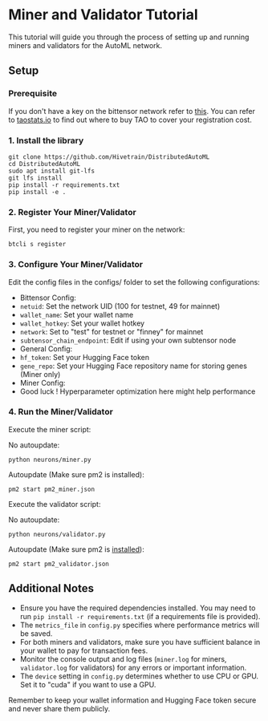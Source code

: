 # Miner and Validator Tutorial

This tutorial will guide you through the process of setting up and running miners and validators for the AutoML network.

## Setup

### Prerequisite

If you don't have a key on the bittensor network refer to [this](https://docs.bittensor.com/getting-started/wallets). You can refer to [taostats.io](https://taostats.io) to find out where to buy TAO to cover your registration cost.

### 1. Install the library

```
git clone https://github.com/Hivetrain/DistributedAutoML
cd DistributedAutoML
sudo apt install git-lfs
git lfs install
pip install -r requirements.txt
pip install -e .
```

### 2. Register Your Miner/Validator

First, you need to register your miner on the network:

```
btcli s register
```

### 3. Configure Your Miner/Validator

Edit the config files in the configs/ folder to set the following configurations:

- Bittensor Config:
- `netuid`: Set the network UID (100 for testnet, 49 for mainnet)
- `wallet_name`: Set your wallet name
- `wallet_hotkey`: Set your wallet hotkey
- `network`: Set to "test" for testnet or "finney" for mainnet
- `subtensor_chain_endpoint`: Edit if using your own subtensor node
- General Config:
- `hf_token`: Set your Hugging Face token
- `gene_repo`: Set your Hugging Face repository name for storing genes (Miner only)
- Miner Config:
- Good luck ! Hyperparameter optimization here might help performance

### 4. Run the Miner/Validator

Execute the miner script:

No autoupdate:
```
python neurons/miner.py
```
Autoupdate (Make sure pm2 is installed):
```
pm2 start pm2_miner.json
```

Execute the validator script:

No autoupdate:
```
python neurons/validator.py
```
Autoupdate (Make sure pm2 is [installed](https://pm2.io/docs/runtime/guide/installation/)):
```
pm2 start pm2_validator.json
```

## Additional Notes

- Ensure you have the required dependencies installed. You may need to run `pip install -r requirements.txt` (if a requirements file is provided).
- The `metrics_file` in `config.py` specifies where performance metrics will be saved.
- For both miners and validators, make sure you have sufficient balance in your wallet to pay for transaction fees.
- Monitor the console output and log files (`miner.log` for miners, `validator.log` for validators) for any errors or important information.
- The `device` setting in `config.py` determines whether to use CPU or GPU. Set it to "cuda" if you want to use a GPU.

Remember to keep your wallet information and Hugging Face token secure and never share them publicly.
